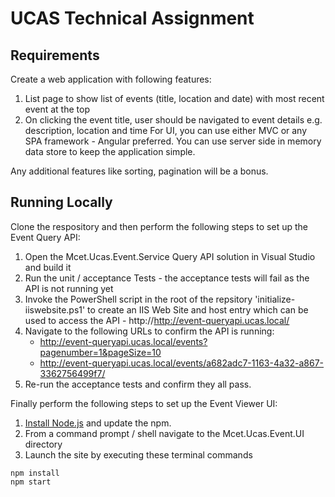 # UCAS Technical Assignment

## Requirements
Create a web application with following features:

1. List page to show list of events (title, location and date) with most recent event at the top
1. On clicking the event title, user should be navigated to event details e.g. description, location and time
For UI, you can use either MVC or any SPA framework - Angular preferred. You can use server side in memory data store to keep the application simple.
 
Any additional features like sorting, pagination will be a bonus.

## Running Locally
Clone the respository and then perform the following steps to set up the Event Query API:

1. Open the Mcet.Ucas.Event.Service Query API solution in Visual Studio and build it
1. Run the unit / acceptance Tests - the acceptance tests will fail as the API is not running yet 
1. Invoke the PowerShell script in the root of the repsitory 'initialize-iiswebsite.ps1' to create an IIS Web Site and host entry which can be used to access the API - http://http://event-queryapi.ucas.local/
1. Navigate to the following URLs to confirm the API is running:
   - http://event-queryapi.ucas.local/events?pagenumber=1&pageSize=10
   - http://event-queryapi.ucas.local/events/a682adc7-1163-4a32-a867-3362756499f7/
1. Re-run the acceptance tests and confirm they all pass.

Finally perform the following steps to set up the Event Viewer UI:

1. [Install Node.js](https://docs.npmjs.com/getting-started/installing-node) and update the npm.
1. From a command prompt / shell navigate to the Mcet.Ucas.Event.UI directory
1. Launch the site by executing these terminal commands  
```
npm install
npm start
```
